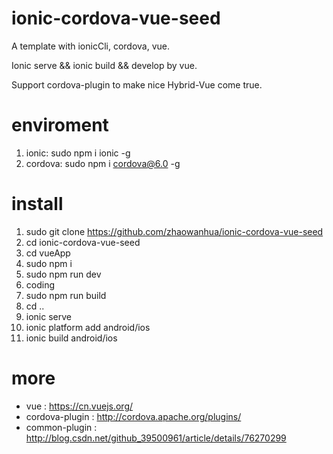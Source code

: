 # ionic-cordova-vue-seed

A template with ionicCli, cordova, vue. 

Ionic serve && ionic build && develop by vue.

Support cordova-plugin to make nice Hybrid-Vue come true.

# enviroment

1. ionic:   sudo npm i ionic -g
2. cordova: sudo npm i cordova@6.0 -g

# install

1.   sudo git clone  https://github.com/zhaowanhua/ionic-cordova-vue-seed
2.   cd ionic-cordova-vue-seed
3.   cd vueApp
4.   sudo npm i
5.   sudo npm run dev
6.   coding
7.	 sudo npm run build
8.   cd ..
9.   ionic serve
10.   ionic platform add android/ios
11.  ionic build android/ios


# more

* vue            : https://cn.vuejs.org/
* cordova-plugin : http://cordova.apache.org/plugins/
* common-plugin  : http://blog.csdn.net/github_39500961/article/details/76270299
